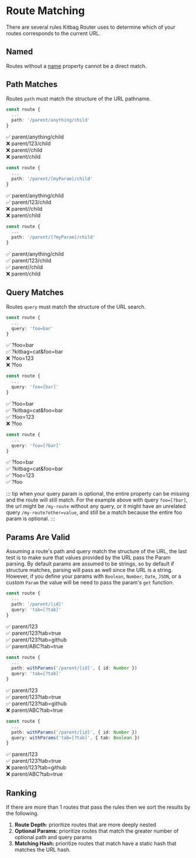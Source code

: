 # Route Matching

There are several rules Kitbag Router uses to determine which of your routes corresponds to the current URL.

## Named

Routes without a [name](/core-concepts/routes#name) property cannot be a direct match.

## Path Matches

Routes `path` must match the structure of the URL pathname.

```ts
const route {
  ...
  path: '/parent/anything/child'
}
```

:white_check_mark: parent/anything/child  
:x: parent/123/child  
:x: parent//child  
:x: parent/child  

```ts
const route {
  ...
  path: '/parent/[myParam]/child'
}
```

:white_check_mark: parent/anything/child  
:white_check_mark: parent/123/child  
:x: parent//child  
:x: parent/child  

```ts
const route {
  ...
  path: '/parent/[?myParam]/child'
}
```

:white_check_mark: parent/anything/child  
:white_check_mark: parent/123/child  
:white_check_mark: parent//child  
:x: parent/child  

## Query Matches

Routes `query` must match the structure of the URL search.

```ts
const route {
  ...
  query: 'foo=bar'
}
```

:white_check_mark: ?foo=bar  
:white_check_mark: ?kitbag=cat&foo=bar  
:x: ?foo=123  
:x: ?foo  

```ts
const route {
  ...
  query: 'foo=[bar]'
}
```

:white_check_mark: ?foo=bar  
:white_check_mark: ?kitbag=cat&foo=bar  
:white_check_mark: ?foo=123  
:x: ?foo  

```ts
const route {
  ...
  query: 'foo=[?bar]'
}
```

:white_check_mark: ?foo=bar  
:white_check_mark: ?kitbag=cat&foo=bar  
:white_check_mark: ?foo=123  
:white_check_mark: ?foo  

::: tip
when your query param is optional, the entire property can be missing and the route will still match. For the example above with query `foo=[?bar]`, the url might be `/my-route` without any query, or it might have an unrelated query `/my-route?other=value`, and still be a match because the entire foo param is optional.
:::

## Params Are Valid

Assuming a route's path and query match the structure of the URL, the last test is to make sure that values provided by the URL pass the Param parsing. By default params are assumed to be strings, so by default if structure matches, parsing will pass as well since the URL is a string. However, if you define your params with `Boolean`, `Number`, `Date`, `JSON`, or a custom `Param` the value will be need to pass the param's `get` function.

```ts
const route {
  ...
  path: '/parent/[id]'
  query: 'tab=[?tab]'
}
```

:white_check_mark: parent/123  
:white_check_mark: parent/123?tab=true  
:white_check_mark: parent/123?tab=github  
:white_check_mark: parent/ABC?tab=true  

```ts
const route {
  ...
  path: withParams('/parent/[id]', { id: Number })
  query: 'tab=[?tab]'
}
```

:white_check_mark: parent/123  
:white_check_mark: parent/123?tab=true  
:white_check_mark: parent/123?tab=github  
:x: parent/ABC?tab=true  

```ts
const route {
  ...
  path: withParams('/parent/[id]', { id: Number })
  query: withParams('tab=[?tab]', { tab: Boolean })
}
```

:white_check_mark: parent/123  
:white_check_mark: parent/123?tab=true  
:x: parent/123?tab=github  
:x: parent/ABC?tab=true  

## Ranking

If there are more than 1 routes that pass the rules then we sort the results by the following.

1. **Route Depth:** prioritize routes that are more deeply nested
1. **Optional Params:** prioritize routes that match the greater number of optional path and query params
1. **Matching Hash:** prioritize routes that match have a static hash that matches the URL hash.
